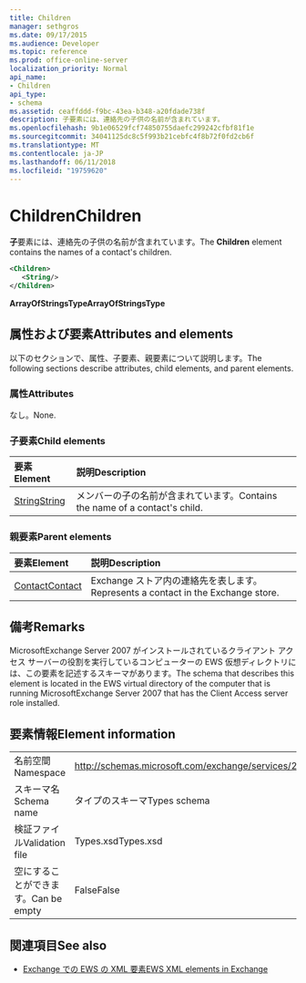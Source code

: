 ```yaml
---
title: Children
manager: sethgros
ms.date: 09/17/2015
ms.audience: Developer
ms.topic: reference
ms.prod: office-online-server
localization_priority: Normal
api_name:
- Children
api_type:
- schema
ms.assetid: ceaffddd-f9bc-43ea-b348-a20fdade738f
description: 子要素には、連絡先の子供の名前が含まれています。
ms.openlocfilehash: 9b1e06529fcf74850755daefc299242cfbf81f1e
ms.sourcegitcommit: 34041125dc8c5f993b21cebfc4f8b72f0fd2cb6f
ms.translationtype: MT
ms.contentlocale: ja-JP
ms.lasthandoff: 06/11/2018
ms.locfileid: "19759620"
---
```

# <a name="children"></a><span data-ttu-id="c9789-103">Children</span><span class="sxs-lookup"><span data-stu-id="c9789-103">Children</span></span>

<span data-ttu-id="c9789-104">**子**要素には、連絡先の子供の名前が含まれています。</span><span class="sxs-lookup"><span data-stu-id="c9789-104">The **Children** element contains the names of a contact's children.</span></span> 
  
```xml
<Children>
   <String/>
</Children>
```

 <span data-ttu-id="c9789-105">**ArrayOfStringsType**</span><span class="sxs-lookup"><span data-stu-id="c9789-105">**ArrayOfStringsType**</span></span>
## <a name="attributes-and-elements"></a><span data-ttu-id="c9789-106">属性および要素</span><span class="sxs-lookup"><span data-stu-id="c9789-106">Attributes and elements</span></span>

<span data-ttu-id="c9789-107">以下のセクションで、属性、子要素、親要素について説明します。</span><span class="sxs-lookup"><span data-stu-id="c9789-107">The following sections describe attributes, child elements, and parent elements.</span></span>
  
### <a name="attributes"></a><span data-ttu-id="c9789-108">属性</span><span class="sxs-lookup"><span data-stu-id="c9789-108">Attributes</span></span>

<span data-ttu-id="c9789-109">なし。</span><span class="sxs-lookup"><span data-stu-id="c9789-109">None.</span></span>
  
### <a name="child-elements"></a><span data-ttu-id="c9789-110">子要素</span><span class="sxs-lookup"><span data-stu-id="c9789-110">Child elements</span></span>

|<span data-ttu-id="c9789-111">**要素**</span><span class="sxs-lookup"><span data-stu-id="c9789-111">**Element**</span></span>|<span data-ttu-id="c9789-112">**説明**</span><span class="sxs-lookup"><span data-stu-id="c9789-112">**Description**</span></span>|
|:-----|:-----|
|[<span data-ttu-id="c9789-113">String</span><span class="sxs-lookup"><span data-stu-id="c9789-113">String</span></span>](string.md) <br/> |<span data-ttu-id="c9789-114">メンバーの子の名前が含まれています。</span><span class="sxs-lookup"><span data-stu-id="c9789-114">Contains the name of a contact's child.</span></span>  <br/> |
   
### <a name="parent-elements"></a><span data-ttu-id="c9789-115">親要素</span><span class="sxs-lookup"><span data-stu-id="c9789-115">Parent elements</span></span>

|<span data-ttu-id="c9789-116">**要素**</span><span class="sxs-lookup"><span data-stu-id="c9789-116">**Element**</span></span>|<span data-ttu-id="c9789-117">**説明**</span><span class="sxs-lookup"><span data-stu-id="c9789-117">**Description**</span></span>|
|:-----|:-----|
|[<span data-ttu-id="c9789-118">Contact</span><span class="sxs-lookup"><span data-stu-id="c9789-118">Contact</span></span>](contact.md) <br/> |<span data-ttu-id="c9789-119">Exchange ストア内の連絡先を表します。</span><span class="sxs-lookup"><span data-stu-id="c9789-119">Represents a contact in the Exchange store.</span></span>  <br/> |
   
## <a name="remarks"></a><span data-ttu-id="c9789-120">備考</span><span class="sxs-lookup"><span data-stu-id="c9789-120">Remarks</span></span>

<span data-ttu-id="c9789-121">MicrosoftExchange Server 2007 がインストールされているクライアント アクセス サーバーの役割を実行しているコンピューターの EWS 仮想ディレクトリには、この要素を記述するスキーマがあります。</span><span class="sxs-lookup"><span data-stu-id="c9789-121">The schema that describes this element is located in the EWS virtual directory of the computer that is running MicrosoftExchange Server 2007 that has the Client Access server role installed.</span></span>
  
## <a name="element-information"></a><span data-ttu-id="c9789-122">要素情報</span><span class="sxs-lookup"><span data-stu-id="c9789-122">Element information</span></span>

|||
|:-----|:-----|
|<span data-ttu-id="c9789-123">名前空間</span><span class="sxs-lookup"><span data-stu-id="c9789-123">Namespace</span></span>  <br/> |http://schemas.microsoft.com/exchange/services/2006/types  <br/> |
|<span data-ttu-id="c9789-124">スキーマ名</span><span class="sxs-lookup"><span data-stu-id="c9789-124">Schema name</span></span>  <br/> |<span data-ttu-id="c9789-125">タイプのスキーマ</span><span class="sxs-lookup"><span data-stu-id="c9789-125">Types schema</span></span>  <br/> |
|<span data-ttu-id="c9789-126">検証ファイル</span><span class="sxs-lookup"><span data-stu-id="c9789-126">Validation file</span></span>  <br/> |<span data-ttu-id="c9789-127">Types.xsd</span><span class="sxs-lookup"><span data-stu-id="c9789-127">Types.xsd</span></span>  <br/> |
|<span data-ttu-id="c9789-128">空にすることができます。</span><span class="sxs-lookup"><span data-stu-id="c9789-128">Can be empty</span></span>  <br/> |<span data-ttu-id="c9789-129">False</span><span class="sxs-lookup"><span data-stu-id="c9789-129">False</span></span>  <br/> |
   
## <a name="see-also"></a><span data-ttu-id="c9789-130">関連項目</span><span class="sxs-lookup"><span data-stu-id="c9789-130">See also</span></span>



- [<span data-ttu-id="c9789-131">Exchange での EWS の XML 要素</span><span class="sxs-lookup"><span data-stu-id="c9789-131">EWS XML elements in Exchange</span></span>](ews-xml-elements-in-exchange.md)

